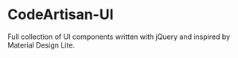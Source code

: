 # CodeArtisan-UI
Full collection of UI components written with jQuery and inspired by Material Design Lite.
